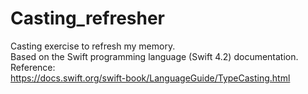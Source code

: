 # Casting_refresher

Casting exercise to refresh my memory.<br/>
Based on the Swift programming language (Swift 4.2) documentation.<br/>
Reference:<br/>
https://docs.swift.org/swift-book/LanguageGuide/TypeCasting.html
